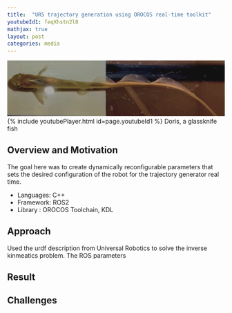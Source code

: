 ```yaml
---
title:  "UR5 trajectory generation using OROCOS real-time toolkit"
youtubeId1: feqXhstn2l8
mathjax: true
layout: post
categories: media
---
```

![](./assets/ribbonFin/VideoMoreClear.png) 
{% include youtubePlayer.html id=page.youtubeId1 %}
Doris, a glassknife fish

## Overview and Motivation

The goal here was to create dynamically reconfigurable parameters that sets the desired configuration of the robot for the trajectory generator real time.

- Languages: C++
- Framework: ROS2 
- Library  : OROCOS Toolchain, KDL  

## Approach

Used the urdf description from Universal Robotics to solve the inverse kinmeatics problem. The ROS parameters  


## Result

## Challenges
